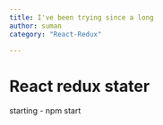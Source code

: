 ```yaml
---
title: I've been trying since a long
author: suman
category: "React-Redux"

---
```

# React redux stater

starting - npm start